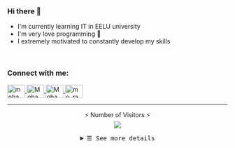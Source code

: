 ### Hi there 👋
- I'm currently learning IT in EELU university
- I'm very love programming 🖤
- I extremely motivated to constantly develop my skills
<br>
<h3 align="left">Connect with me:</h3>
<p align="left">
    <a href="https://twitter.com/mohamedrageb309" target="_blank">
        <img align="center" src="./social_media_logos/twitter_l.svg" alt="mohamedrageb309" height="30" width="40" />
    </a>
    <a href="https://linkedin.com/in/mohamed-ragab-48447a1b8" target="_blank">
        <img align="center" src="./social_media_logos/linkedin.svg" alt="MohamedRagab2002" height="30" width="40"/>
    </a>
    <a href="https://fb.com/profile.php?id=100012237370775" target="_blank">
        <img align="center" src="./social_media_logos/facebook%20_l.svg" alt="MohamedRagab" height="30" width="40"/>
    </a>
    <a href="https://instagram.com/mo_ragab2002" target="_blank">
        <img align="center" src="./social_media_logos/instagram_l.svg" alt="mo_ragab2002" height="30" width="40"/>
    </a>
</p>

---
<p align="center">⚡ Number of Visitors ⚡ <br>
<img alr="⚡ Number of Visitors ⚡" src="https://profile-counter.glitch.me/MohamedRagab2002/count.svg"/>
</p>

<details align="center">
   <summary> <samp>&#9776; See more details</samp></summary>
    <p align="center">
     <br>
     <!-- All repositories -->
      <a href="https://github.com/MohamedRagab2002?tab=repositories" target="_blank">
        <img alt="Code" src="https://img.shields.io/badge/-code-000000?style=flat-square&logo=Plex&logoColor=white">
      </a>
      <!-- Java -->
      <a href="https://github.com/MohamedRagab2002?tab=repositories&language=java" target="_blank">
        <img alt="Java" src="https://img.shields.io/badge/-Java-b07219?style=flat-square&logo=Java&logoColor=white">
      </a>
      <!-- Html -->
      <a href="https://github.com/MohamedRagab2002?tab=repositories&language=Html" target="_blank">
        <img alt="Html" src="https://img.shields.io/badge/-Html-FC490B?style=flat-square&logo=Html&logoColor=white">
      </a>
      <!-- Css -->
      <a href="https://github.com/MohamedRagab2002?tab=repositories&language=Html" target="_blank">
        <img alt="Css" src="https://img.shields.io/badge/Css-379AD6?style=flat-square&logo=css&logoColor=white">
      </a>
  <br>

  <img src="https://github-readme-stats.vercel.app/api?username=MohamedRagab2002&count_private=true&theme=tokyonight&show_icons=true&hide=contribs,prs" width="70%"/>
  <br>
  <img alt="Anas's most used languages" src="https://github-readme-stats.vercel.app/api/top-langs/?username=MohamedRagab2002&layout=compact&theme=tokyonight" width="70%"/>
  
  <br>
     <a href="https://github.com/MohamedRagab2002?tab=followers" target="_blank">
        <img alt="Updates" src="https://img.shields.io/badge/--000000?style=flat-square&logo=RSS&logoColor=white">
     </a>
     <a href="https://github.com/MohamedRagab2002" target="_blank">
        <img alt="MohamedRagab2002" src="https://badges.pufler.dev/visits/MohamedRagab2002/MohamedRagab2002"/>
     </a>
     <a href="https://github.com/MohamedRagab2002/MohamedRagab2002" target="_blank">
        <img alt="GitHub hits" src="https://img.shields.io/github/last-commit/MohamedRagab2002/MohamedRagab2002?label=profile%20updated&style=flat-square"/>
     </a>
  </samp>
  </p>
</details>
<br>
</details>
